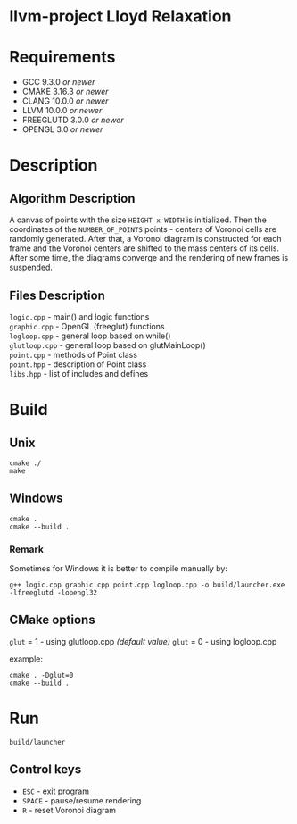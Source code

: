 # llvm-project Lloyd Relaxation
# Requirements
* GCC 9.3.0 *or newer*
* CMAKE 3.16.3 *or newer*
* CLANG 10.0.0 *or newer*
* LLVM 10.0.0 *or newer*
* FREEGLUTD 3.0.0 *or newer*
* OPENGL 3.0 *or newer*
# Description
## Algorithm Description
A canvas of points with the size `HEIGHT x WIDTH` is initialized. Then the coordinates of the `NUMBER_OF_POINTS` points - centers of Voronoi cells are randomly generated. After that, a Voronoi diagram is constructed for each frame and the Voronoi centers are shifted to the mass centers of its cells. After some time, the diagrams converge and the rendering of new frames is suspended.
## Files Description
`logic.cpp` - main() and logic functions  
`graphic.cpp` - OpenGL (freeglut) functions  
`logloop.cpp` - general loop based on while()  
`glutloop.cpp` - general loop based on glutMainLoop()  
`point.cpp` - methods of Point class  
`point.hpp` - description of Point class  
`libs.hpp` - list of includes and defines
# Build
## Unix
    cmake ./
    make
## Windows
    cmake .
    cmake --build .
### Remark
Sometimes for Windows it is better to compile manually by:

    g++ logic.cpp graphic.cpp point.cpp logloop.cpp -o build/launcher.exe -lfreeglutd -lopengl32
## CMake options
`glut` = 1 - using glutloop.cpp *(default value)* 
`glut` = 0 - using logloop.cpp  

example:  

    cmake . -Dglut=0
    cmake --build .
# Run
    build/launcher

## Control keys
* `ESC` - exit program
* `SPACE` - pause/resume rendering
* `R` - reset Voronoi diagram